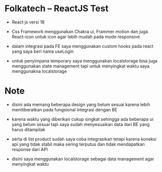 # Folkatech – ReactJS Test

- React js versi 18

- Css Framework menggunakan Chakra ui, Frammer motion dan juga       React-icon untuk icon agar lebih mudah pada mode responsive

- dalam integrasi pada FE saya menggunakan custom hooks pada react yang saya beri nama useLogin

- untuk penyimpana temporary saya menggunakan localstorage bisa juga menggunakan state management tapi untuk menyingkat waktu saya menggunakna localstorage

# Note

- disini ada memang beberapa design yang belum sesuai karena lebih menitiberatkan pada fungsional integrasi dengan BE

- karena waktu yang diberikan cukup singkat sehingga ada beberapa ui yang belum sesuai tapi saya sudah menyesuaikan data dari BE yang harus ditampilak 

- serta di list product sudah saya coba integrasikan tetapi karena koneksi api yang tidak stabil maka sering terputus dan tidak mendapatkan response dari API

- disini saya menggunakan localstorage sebagai data management agar menyingkat waktu 


